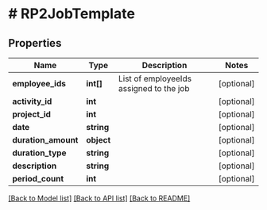 # # RP2JobTemplate

## Properties

Name | Type | Description | Notes
------------ | ------------- | ------------- | -------------
**employee_ids** | **int[]** | List of employeeIds assigned to the job | [optional]
**activity_id** | **int** |  | [optional]
**project_id** | **int** |  | [optional]
**date** | **string** |  | [optional]
**duration_amount** | **object** |  | [optional]
**duration_type** | **string** |  | [optional]
**description** | **string** |  | [optional]
**period_count** | **int** |  | [optional]

[[Back to Model list]](../../README.md#models) [[Back to API list]](../../README.md#endpoints) [[Back to README]](../../README.md)
